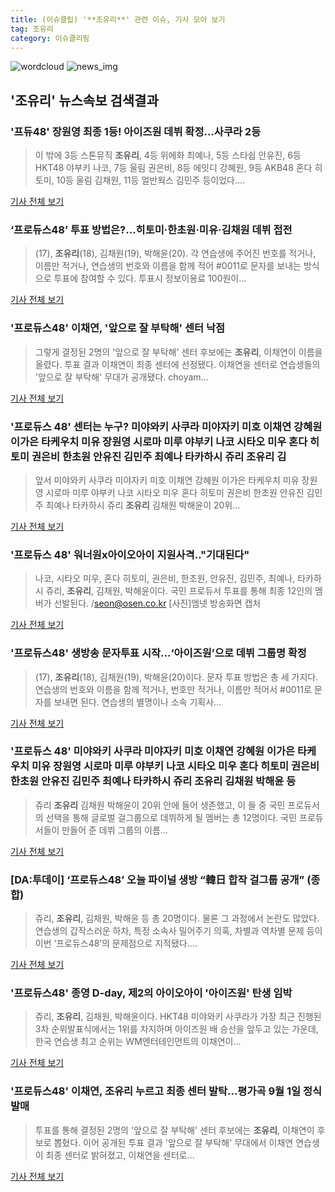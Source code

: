 ```yaml
---
title: (이슈클립) '**조유리**' 관련 이슈, 기사 모아 보기
tag: 조유리
category: 이슈클리핑
---
```

![wordcloud](https://s3.ap-northeast-2.amazonaws.com/lyrics101-wordcloud/2018-08-31-1535725406.png)
![news_img](https://user-images.githubusercontent.com/42597476/44507050-1206f400-a6e4-11e8-8d98-7ffbfebb353f.png)
## **'**조유리**'** 뉴스속보 검색결과
### '프듀48' 장원영 최종 1등! 아이즈원 데뷔 확정…사쿠라 2등

>이 밖에 3등 스톤뮤직 **조유리**, 4등 위에화 최예나, 5등 스타쉽 안유진, 6등 HKT48 야부키 나코, 7등 울림 권은비, 8등 에잇디 강혜원, 9등 AKB48 혼다 히토미, 10등 울림 김채원, 11등 얼반웍스 김민주 등이었다....

<a href="http://www.mydaily.co.kr/new_yk/html/read.php?newsid=201808312303296401&ext=na" target="_blank">기사 전체 보기</a>

### ‘프로듀스48’ 투표 방법은?...히토미·한초원·미유·김채원 데뷔 접전

>(17), **조유리**(18), 김채원(19), 박해윤(20). 각 연습생에 주어진 번호를 적거나, 이름만 적거나, 연습생의 번호와 이름을 함께 적어 #0011로 문자를 보내는 방식으로 투표에 참여할 수 있다. 투표시 정보이용료 100원이...

<a href="http://star.mk.co.kr/new/view.php?mc=ST&year=2018&no=550402" target="_blank">기사 전체 보기</a>

### '프로듀스48' 이채연, '앞으로 잘 부탁해' 센터 낙점

>그렇게 결정된 2명의 '앞으로 잘 부탁해' 센터 후보에는 **조유리**, 이채연이 이름을 올렸다. 투표 결과 이채연이 최종 센터에 선정됐다. 이채연을 센터로 연습생들의 '앞으로 잘 부탁해' 무대가 공개됐다. choyam...

<a href="http://news1.kr/articles/?3414442" target="_blank">기사 전체 보기</a>

### '프로듀스 48' 센터는 누구? 미야와키 사쿠라 미야자키 미호 이채연 강혜원 이가은 타케우치 미유 장원영 시로마 미루 야부키 나코 시타오 미우 혼다 히토미 권은비 한초원 안유진 김민주 최예나 타카하시 쥬리 **조유리** 김

>앞서 미야와키 사쿠라 미야자키 미호 이채연 강혜원 이가은 타케우치 미유 장원영 시로마 미루 야부키 나코 시타오 미우 혼다 히토미 권은비 한초원 안유진 김민주 최예나 타카하시 쥬리 **조유리** 김채원 박해윤이 20위...

<a href="http://www.popsci.co.kr/news/articleView.html?idxno=7082" target="_blank">기사 전체 보기</a>

### '프로듀스 48' 워너원x아이오아이 지원사격.."기대된다"

>나코, 시타오 미우, 혼다 히토미, 권은비, 한초원, 안유진, 김민주, 최예나, 타카하시 쥬리, **조유리**, 김채원, 박해윤이다. 국민 프로듀서 투표를 통해 최종 12인의 멤버가 선발된다. /seon@osen.co.kr [사진]엠넷 방송화면 캡처

<a href="http://www.osen.co.kr/article/G1110979521" target="_blank">기사 전체 보기</a>

### '프로듀스48' 생방송 문자투표 시작...‘아이즈원’으로 데뷔 그룹명 확정

>(17), **조유리**(18), 김채원(19), 박해윤(20)이다. 문자 투표 방법은 총 세 가지다. 연습생의 번호와 이름을 함께 적거나, 번호만 적거나, 이름만 적어서 #0011로 문자를 보내면 된다. 연습생의 별명이나 소속 기획사...

<a href="http://www.anewsa.com/detail.php?number=1364637&thread=07r05" target="_blank">기사 전체 보기</a>

### '프로듀스 48' 미야와키 사쿠라 미야자키 미호 이채연 강혜원 이가은 타케우치 미유 장원영 시로마 미루 야부키 나코 시타오 미우 혼다 히토미 권은비 한초원 안유진 김민주 최예나 타카하시 쥬리 **조유리** 김채원 박해윤 등

>쥬리 **조유리** 김채원 박해윤이 20위 안에 들어 생존했고, 이 들 중 국민 프로듀서의 선택을 통해 글로벌 걸그룹으로 데뷔하게 될 멤버는 총 12명이다. 국민 프로듀서들이 만들어 준 데뷔 그룹의 이름...

<a href="http://www.iusm.co.kr/news/articleView.html?idxno=814734" target="_blank">기사 전체 보기</a>

### [DA:투데이] ‘프로듀스48’ 오늘 파이널 생방 “韓日 합작 걸그룹 공개” (종합)

>쥬리, **조유리**, 김채원, 박해윤 등 총 20명이다. 물론 그 과정에서 논란도 많았다. 연습생의 갑작스러운 하차, 특정 소속사 밀어주기 의혹, 차별과 역차별 문제 등이 이번 ‘프로듀스48’의 문제점으로 지적됐다....

<a href="http://sports.donga.com/3/all/20180831/91774594/1" target="_blank">기사 전체 보기</a>

### '프로듀스48' 종영 D-day, 제2의 아이오아이 '아이즈원' 탄생 임박

>쥬리, **조유리**, 김채원, 박해윤이다. HKT48 미야와키 사쿠라가 가장 최근 진행된 3차 순위발표식에서는 1위를 차지하며 아이즈원 배 승선을 앞두고 있는 가운데, 한국 연습생 최고 순위는 WM엔터테인먼트의 이채연이...

<a href="http://www.tvreport.co.kr/?c=news&m=newsview&idx=1077622" target="_blank">기사 전체 보기</a>

### '프로듀스48' 이채연, **조유리** 누르고 최종 센터 발탁…평가곡 9월 1일 정식 발매

>투표를 통해 결정된 2명의 '앞으로 잘 부탁해' 센터 후보에는 **조유리**, 이채연이 후보로 뽑혔다. 이어 공개된 투표 결과 '앞으로 잘 부탁해' 무대에서 이채연 연습생이 최종 센터로 밝혀졌고, 이채연을 센터로...

<a href="http://www.joongboo.com/news/articleView.html?idxno=1283196" target="_blank">기사 전체 보기</a>


